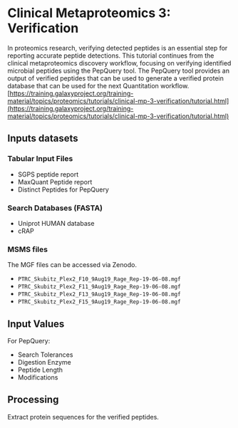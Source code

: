 # Clinical Metaproteomics 3: Verification
In proteomics research, verifying detected peptides is an essential step for reporting accurate peptide detections. This tutorial continues from the clinical metaproteomics discovery workflow, focusing on verifying identified microbial peptides using the PepQuery tool. The PepQuery tool provides an output of verified peptides that can be used to generate a verified protein database that can be used for the next Quantitation workflow.
[https://training.galaxyproject.org/training-material/topics/proteomics/tutorials/clinical-mp-3-verification/tutorial.html](https://training.galaxyproject.org/training-material/topics/proteomics/tutorials/clinical-mp-3-verification/tutorial.html)

## Inputs datasets

### Tabular Input Files
- SGPS peptide report
- MaxQuant Peptide report
- Distinct Peptides for PepQuery

### Search Databases (FASTA)
- Uniprot HUMAN database
- cRAP

### MSMS files
The MGF files can be accessed via Zenodo.
- `PTRC_Skubitz_Plex2_F10_9Aug19_Rage_Rep-19-06-08.mgf`
- `PTRC_Skubitz_Plex2_F11_9Aug19_Rage_Rep-19-06-08.mgf`
- `PTRC_Skubitz_Plex2_F13_9Aug19_Rage_Rep-19-06-08.mgf`
- `PTRC_Skubitz_Plex2_F15_9Aug19_Rage_Rep-19-06-08.mgf`

## Input Values
For PepQuery:
- Search Tolerances
- Digestion Enzyme
- Peptide Length
- Modifications

## Processing
Extract protein sequences for the verified peptides.
